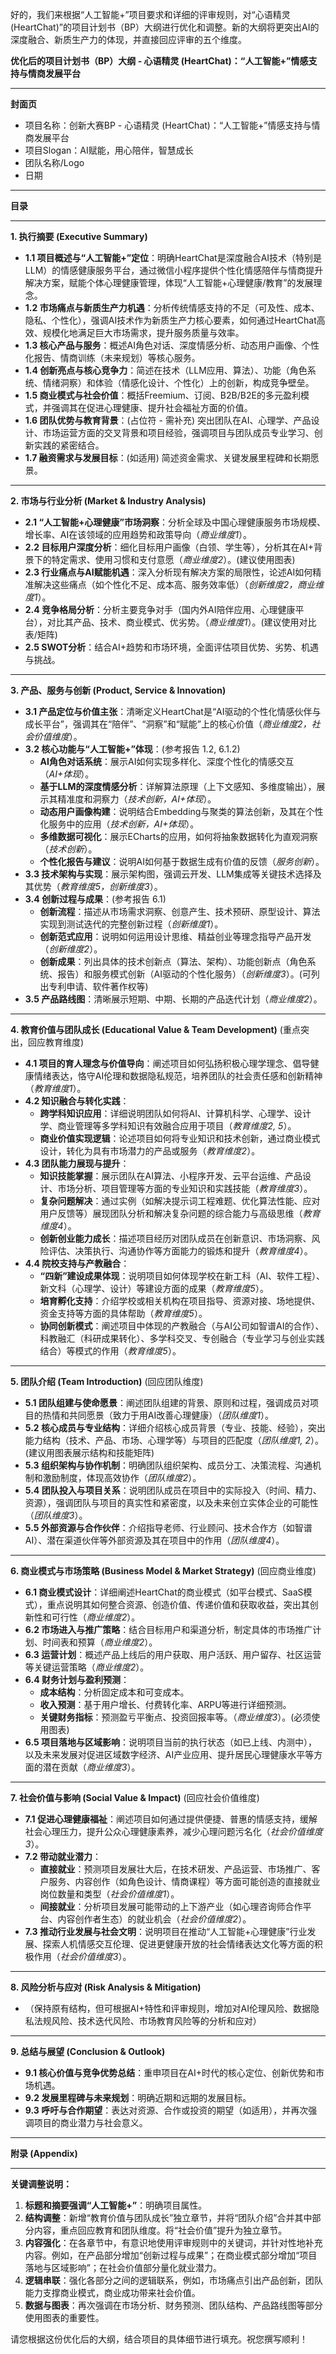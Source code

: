 
好的，我们来根据“人工智能+”项目要求和详细的评审规则，对“心语精灵 (HeartChat)”的项目计划书（BP）大纲进行优化和调整。新的大纲将更突出AI的深度融合、新质生产力的体现，并直接回应评审的五个维度。

**优化后的项目计划书（BP）大纲 - 心语精灵 (HeartChat)：“人工智能+”情感支持与情商发展平台**

---

**封面页**

*   项目名称：创新大赛BP - 心语精灵 (HeartChat)：“人工智能+”情感支持与情商发展平台
*   项目Slogan：AI赋能，用心陪伴，智慧成长
*   团队名称/Logo
*   日期

---

**目录**

---

**1. 执行摘要 (Executive Summary)**

*   **1.1 项目概述与“人工智能+”定位**：明确HeartChat是深度融合AI技术（特别是LLM）的情感健康服务平台，通过微信小程序提供个性化情感陪伴与情商提升解决方案，赋能个体心理健康管理，体现“人工智能+心理健康/教育”的发展理念。
*   **1.2 市场痛点与新质生产力机遇**：分析传统情感支持的不足（可及性、成本、隐私、个性化），强调AI技术作为新质生产力核心要素，如何通过HeartChat高效、规模化地满足巨大市场需求，提升服务质量与效率。
*   **1.3 核心产品与服务**：概述AI角色对话、深度情感分析、动态用户画像、个性化报告、情商训练（未来规划）等核心服务。
*   **1.4 创新亮点与核心竞争力**：简述在技术（LLM应用、算法）、功能（角色系统、情绪洞察）和体验（情感化设计、个性化）上的创新，构成竞争壁垒。
*   **1.5 商业模式与社会价值**：概括Freemium、订阅、B2B/B2E的多元盈利模式，并强调其在促进心理健康、提升社会福祉方面的价值。
*   **1.6 团队优势与教育背景**：(占位符 - 需补充) 突出团队在AI、心理学、产品设计、市场运营方面的交叉背景和项目经验，强调项目与团队成员专业学习、创新实践的紧密结合。
*   **1.7 融资需求与发展目标**：(如适用) 简述资金需求、关键发展里程碑和长期愿景。

---

**2. 市场与行业分析 (Market & Industry Analysis)**

*   **2.1 “人工智能+心理健康”市场洞察**：分析全球及中国心理健康服务市场规模、增长率、AI在该领域的应用趋势和政策导向（*商业维度1*）。
*   **2.2 目标用户深度分析**：细化目标用户画像（白领、学生等），分析其在AI+背景下的特定需求、使用习惯和支付意愿（*商业维度2*）。(建议使用图表)
*   **2.3 行业痛点与AI赋能机遇**：深入分析现有解决方案的局限性，论述AI如何精准解决这些痛点（如个性化不足、成本高、服务效率低）（*创新维度2，商业维度1*）。
*   **2.4 竞争格局分析**：分析主要竞争对手（国内外AI陪伴应用、心理健康平台），对比其产品、技术、商业模式、优劣势。（*商业维度1*）。(建议使用对比表/矩阵)
*   **2.5 SWOT分析**：结合AI+趋势和市场环境，全面评估项目优势、劣势、机遇与挑战。

---

**3. 产品、服务与创新 (Product, Service & Innovation)**

*   **3.1 产品定位与价值主张**：清晰定义HeartChat是“AI驱动的个性化情感伙伴与成长平台”，强调其在“陪伴”、“洞察”和“赋能”上的核心价值（*商业维度2，社会价值维度*）。
*   **3.2 核心功能与“人工智能+”体现**：(参考报告 1.2, 6.1.2)
    *   **AI角色对话系统**：展示AI如何实现多样化、深度个性化的情感交互（*AI+体现*）。
    *   **基于LLM的深度情感分析**：详解算法原理（上下文感知、多维度输出），展示其精准度和洞察力（*技术创新，AI+体现*）。
    *   **动态用户画像构建**：说明结合Embedding与聚类的算法创新，及其在个性化服务中的应用（*技术创新，AI+体现*）。
    *   **多维数据可视化**：展示ECharts的应用，如何将抽象数据转化为直观洞察（*技术创新*）。
    *   **个性化报告与建议**：说明AI如何基于数据生成有价值的反馈（*服务创新*）。
*   **3.3 技术架构与实现**：展示架构图，强调云开发、LLM集成等关键技术选择及其优势（*教育维度5，创新维度3*）。
*   **3.4 创新过程与成果**：(参考报告 6.1)
    *   **创新流程**：描述从市场需求洞察、创意产生、技术预研、原型设计、算法实现到测试迭代的完整创新过程（*创新维度1*）。
    *   **创新范式应用**：说明如何运用设计思维、精益创业等理念指导产品开发（*创新维度2*）。
    *   **创新成果**：列出具体的技术创新点（算法、架构）、功能创新点（角色系统、报告）和服务模式创新（AI驱动的个性化服务）（*创新维度3*）。(可列出专利申请、软件著作权等)
*   **3.5 产品路线图**：清晰展示短期、中期、长期的产品迭代计划（*商业维度2*）。

---

**4. 教育价值与团队成长 (Educational Value & Team Development)** (重点突出，回应教育维度)

*   **4.1 项目的育人理念与价值导向**：阐述项目如何弘扬积极心理学理念、倡导健康情绪表达，恪守AI伦理和数据隐私规范，培养团队的社会责任感和创新精神（*教育维度1*）。
*   **4.2 知识融合与转化实践**：
    *   **跨学科知识应用**：详细说明团队如何将AI、计算机科学、心理学、设计学、商业管理等多学科知识有效融合应用于项目（*教育维度2, 5*）。
    *   **商业价值实现逻辑**：论述项目如何将专业知识和技术创新，通过商业模式设计，转化为具有市场潜力的产品或服务（*教育维度2*）。
*   **4.3 团队能力展现与提升**：
    *   **知识技能掌握**：展示团队在AI算法、小程序开发、云平台运维、产品设计、市场分析、项目管理等方面的专业知识和实践技能（*教育维度3*）。
    *   **复杂问题解决**：通过实例（如解决提示词工程难题、优化算法性能、应对用户反馈等）展现团队分析和解决复杂问题的综合能力与高级思维（*教育维度4*）。
    *   **创新创业能力成长**：描述项目经历对团队成员在创新意识、市场洞察、风险评估、决策执行、沟通协作等方面能力的锻炼和提升（*教育维度4*）。
*   **4.4 院校支持与产教融合**：
    *   **“四新”建设成果体现**：说明项目如何体现学校在新工科（AI、软件工程）、新文科（心理学、设计）等建设方面的成果（*教育维度5*）。
    *   **培育孵化支持**：介绍学校或相关机构在项目指导、资源对接、场地提供、资金支持等方面的具体帮助（*教育维度5*）。
    *   **协同创新模式**：阐述项目中体现的产教融合（与AI公司如智谱AI的合作）、科教融汇（科研成果转化）、多学科交叉、专创融合（专业学习与创业实践结合）等模式的作用（*教育维度5*）。

---

**5. 团队介绍 (Team Introduction)** (回应团队维度)

*   **5.1 团队组建与使命愿景**：阐述团队组建的背景、原则和过程，强调成员对项目的热情和共同愿景（致力于用AI改善心理健康）（*团队维度1*）。
*   **5.2 核心成员与专业结构**：详细介绍核心成员背景（专业、技能、经验），突出能力结构（技术、产品、市场、心理学等）与项目的匹配度（*团队维度1, 2*）。(建议用图表展示结构和技能矩阵)
*   **5.3 组织架构与协作机制**：明确团队组织架构、成员分工、决策流程、沟通机制和激励制度，体现高效协作（*团队维度2*）。
*   **5.4 团队投入与项目关系**：说明团队成员在项目中的实际投入（时间、精力、资源），强调团队与项目的真实性和紧密度，以及未来创立实体企业的可能性（*团队维度3*）。
*   **5.5 外部资源与合作伙伴**：介绍指导老师、行业顾问、技术合作方（如智谱AI）、潜在渠道伙伴等外部资源及其在项目中的作用（*团队维度4*）。

---

**6. 商业模式与市场策略 (Business Model & Market Strategy)** (回应商业维度)

*   **6.1 商业模式设计**：详细阐述HeartChat的商业模式（如平台模式、SaaS模式），重点说明其如何整合资源、创造价值、传递价值和获取收益，突出其创新性和可行性（*商业维度2*）。
*   **6.2 市场进入与推广策略**：结合目标用户和渠道分析，制定具体的市场推广计划、时间表和预算（*商业维度2*）。
*   **6.3 运营计划**：概述产品上线后的用户获取、用户活跃、用户留存、社区运营等关键运营策略（*商业维度2*）。
*   **6.4 财务计划与盈利预测**：
    *   **成本结构**：分析固定成本和可变成本。
    *   **收入预测**：基于用户增长、付费转化率、ARPU等进行详细预测。
    *   **关键财务指标**：预测盈亏平衡点、投资回报率等。（*商业维度3*）。(必须使用图表)
*   **6.5 项目落地与区域影响**：说明项目当前的执行状态（如已上线、内测中），以及未来发展对促进区域数字经济、AI产业应用、提升居民心理健康水平等方面的潜在贡献（*商业维度3*）。

---

**7. 社会价值与影响 (Social Value & Impact)** (回应社会价值维度)

*   **7.1 促进心理健康福祉**：阐述项目如何通过提供便捷、普惠的情感支持，缓解社会心理压力，提升公众心理健康素养，减少心理问题污名化（*社会价值维度3*）。
*   **7.2 带动就业潜力**：
    *   **直接就业**：预测项目发展壮大后，在技术研发、产品运营、市场推广、客户服务、内容创作（如角色设计、情商课程）等方面可能创造的直接就业岗位数量和类型（*社会价值维度1*）。
    *   **间接就业**：分析项目发展可能带动的上下游产业（如心理咨询师合作平台、内容创作者生态）的就业机会（*社会价值维度2*）。
*   **7.3 推动行业发展与社会文明**：说明项目在推动“人工智能+心理健康”行业发展、探索人机情感交互伦理、促进更健康开放的社会情绪表达文化等方面的积极作用（*社会价值维度3*）。

---

**8. 风险分析与应对 (Risk Analysis & Mitigation)**

*   （保持原有结构，但可根据AI+特性和评审规则，增加对AI伦理风险、数据隐私法规风险、技术迭代风险、市场教育风险等的分析和应对）

---

**9. 总结与展望 (Conclusion & Outlook)**

*   **9.1 核心价值与竞争优势总结**：重申项目在AI+时代的核心定位、创新优势和市场机遇。
*   **9.2 发展里程碑与未来规划**：明确近期和远期的发展目标。
*   **9.3 呼吁与合作期望**：表达对资源、合作或投资的期望（如适用），并再次强调项目的商业潜力与社会意义。

---

**附录 (Appendix)**

---

**关键调整说明：**

1.  **标题和摘要强调“人工智能+”**：明确项目属性。
2.  **结构调整**：新增“教育价值与团队成长”独立章节，并将“团队介绍”合并其中部分内容，重点回应教育和团队维度。将“社会价值”提升为独立章节。
3.  **内容强化**：在各章节中，有意识地使用评审规则中的关键词，并针对性地补充内容。例如，在产品部分增加“创新过程与成果”；在商业模式部分增加“项目落地与区域影响”；在社会价值部分量化就业潜力。
4.  **逻辑串联**：强化各部分之间的逻辑联系，例如，市场痛点引出产品创新，团队能力支撑商业模式，商业成功带来社会价值。
5.  **数据与图表**：再次强调在市场分析、财务预测、团队结构、产品路线图等部分使用图表的重要性。

请您根据这份优化后的大纲，结合项目的具体细节进行填充。祝您撰写顺利！
